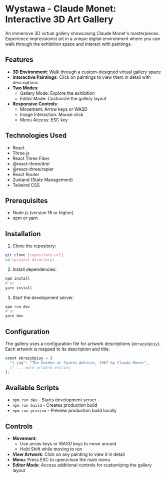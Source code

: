 # Wystawa - Claude Monet: Interactive 3D Art Gallery

An immersive 3D virtual gallery showcasing Claude Monet's masterpieces. Experience impressionist art in a unique digital environment where you can walk through the exhibition space and interact with paintings.

## Features

- **3D Environment**: Walk through a custom-designed virtual gallery space
- **Interactive Paintings**: Click on paintings to view them in detail with descriptions
- **Two Modes**:
    - Gallery Mode: Explore the exhibition
    - Editor Mode: Customize the gallery layout
- **Responsive Controls**:
    - Movement: Arrow keys or WASD
    - Image Interaction: Mouse click
    - Menu Access: ESC key

## Technologies Used

- React
- Three.js
- React Three Fiber
- @react-three/drei
- @react-three/rapier
- React Router
- Zustand (State Management)
- Tailwind CSS

## Prerequisites

- Node.js (version 16 or higher)
- npm or yarn

## Installation

1. Clone the repository:
```bash
git clone [repository-url]
cd [project-directory]
```

2. Install dependencies:
```bash
npm install
# or
yarn install
```

3. Start the development server:
```bash
npm run dev
# or
yarn dev
```

## Configuration

The gallery uses a configuration file for artwork descriptions (`obrazyOpisy`). Each artwork is mapped to its description and title:

```javascript
const obrazyOpisy = {
  "1.jpg": "The Garden at Sainte-Adresse, 1967 by Claude Monet",
  // ... more artwork entries
};
```

## Available Scripts

- `npm run dev` - Starts development server
- `npm run build` - Creates production build
- `npm run preview` - Preview production build locally

## Controls

- **Movement**:
    - Use arrow keys or WASD keys to move around
    - Hold Shift while moving to run
- **View Artwork**: Click on any painting to view it in detail
- **Menu**: Press ESC to open/close the main menu
- **Editor Mode**: Access additional controls for customizing the gallery layout

